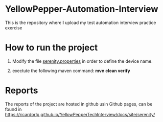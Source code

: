 # YellowPepper-Automation-Interview
This is the repository where I upload my test automation interview practice exercise

# How to run the project

1. Modify the file [serenity.properties](https://github.com/ricardorlg/YellowPepperTechInterview/blob/master/serenity.properties) in order
to define the device name.

2. exectute the following maven command:
**mvn clean verify**

# Reports

The reports of the project are hosted in github usin Github pages, can be found in https://ricardorlg.github.io/YellowPepperTechInterview/docs/site/serenity/

